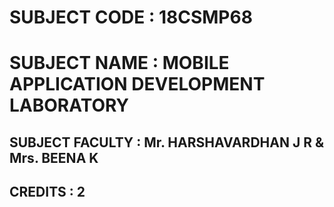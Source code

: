 # SUBJECT CODE : 18CSMP68

# SUBJECT NAME : MOBILE APPLICATION DEVELOPMENT LABORATORY

## SUBJECT FACULTY : Mr. HARSHAVARDHAN J R & Mrs. BEENA  K

## CREDITS : 2
    
